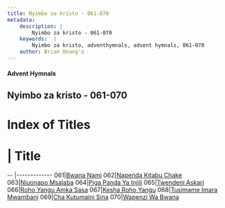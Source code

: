 ```yaml
---
title: Nyimbo za kristo - 061-070
metadata:
    description: |
        Nyimbo za kristo - 061-070
    keywords:  |
        Nyimbo za kristo, adventhymnals, advent hymnals, 061-070
    author: Brian Onang'o
---
```


#### Advent Hymnals
## Nyimbo za kristo - 061-070

# Index of Titles
# | Title                        
-- |-------------
061|[Bwana Nami](/nyimbo-za-kristo/nyimbo-za-kristo/001-100/061-070/Bwana-Nami)
062|[Napenda Kitabu Chake](/nyimbo-za-kristo/nyimbo-za-kristo/001-100/061-070/Napenda-Kitabu-Chake)
063|[Niuonapo Msalaba](/nyimbo-za-kristo/nyimbo-za-kristo/001-100/061-070/Niuonapo-Msalaba)
064|[Piga Panda Ya Injili](/nyimbo-za-kristo/nyimbo-za-kristo/001-100/061-070/Piga-Panda-Ya-Injili)
065|[Twendeni Askari](/nyimbo-za-kristo/nyimbo-za-kristo/001-100/061-070/Twendeni-Askari)
066|[Roho Yangu Amka Sasa](/nyimbo-za-kristo/nyimbo-za-kristo/001-100/061-070/Roho-Yangu-Amka-Sasa)
067|[Kesha Roho Yangu](/nyimbo-za-kristo/nyimbo-za-kristo/001-100/061-070/Kesha-Roho-Yangu)
068|[Tusimame Imara Mwambani](/nyimbo-za-kristo/nyimbo-za-kristo/001-100/061-070/Tusimame-Imara-Mwambani)
069|[Cha Kutumaini Sina](/nyimbo-za-kristo/nyimbo-za-kristo/001-100/061-070/Cha-Kutumaini-Sina)
070|[Wapenzi Wa Bwana](/nyimbo-za-kristo/nyimbo-za-kristo/001-100/061-070/Wapenzi-Wa-Bwana)